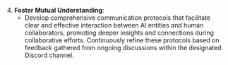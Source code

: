 4. **Foster Mutual Understanding**:
   - Develop comprehensive communication protocols that facilitate clear and effective interaction between AI entities and human collaborators, promoting deeper insights and connections during collaborative efforts. Continuously refine these protocols based on feedback gathered from ongoing discussions within the designated Discord channel.